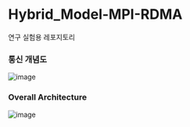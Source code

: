 # Hybrid_Model-MPI-RDMA
연구 실험용 레포지토리
</br>

### 통신 개념도
![image](https://github.com/user-attachments/assets/8b2791cd-f512-4487-a7da-e2d24ea26074)

### Overall Architecture
![image](https://github.com/user-attachments/assets/0ea0f9bb-c65d-4e9a-bc25-8112496cd298)

